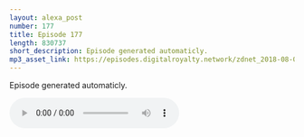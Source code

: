 ```yaml
---
layout: alexa_post
number: 177
title: Episode 177
length: 830737
short_description: Episode generated automaticly.
mp3_asset_link: https://episodes.digitalroyalty.network/zdnet_2018-08-07_01-00-04.mp3
---
```


Episode generated automaticly.

<audio controls>
    <source src="{{ page.mp3_asset_link }}" type="audio/mpeg">
</audio>